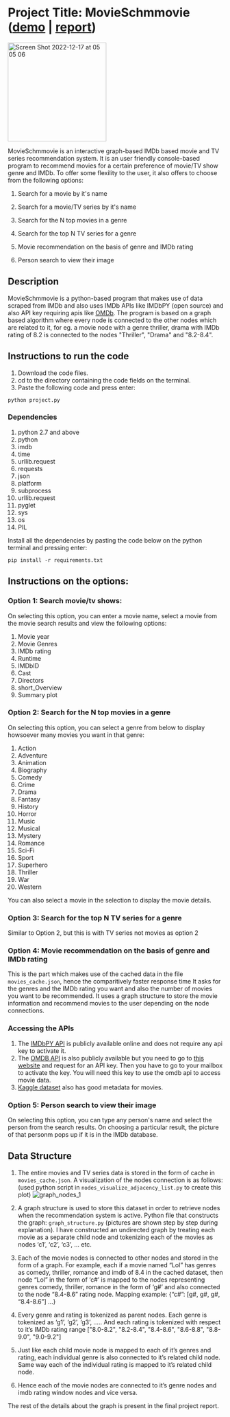# Project Title: MovieSchmmovie ([demo](https://www.youtube.com/watch?v=QD6kwHYlnt8) | [report](https://drive.google.com/file/d/18udynkYEi9x_4hx5F8cDUWbGo4A0cAUt/view?usp=share_link))

<img width="230" alt="Screen Shot 2022-12-17 at 05 05 06" src="https://user-images.githubusercontent.com/47816217/208236610-4d041f60-30d4-473b-94bc-99b04a69384e.png">


MovieSchmmovie is an interactive graph-based IMDb based movie and TV series recommendation system. It is an user friendly console-based program to 
recommend movies for a certain preference of movie/TV show genre and IMDb. To offer some flexility to the user, it also offers to choose from the following options:

1. Search for a movie by it's name 

1. Search for a movie/TV series by it's name
2. Search for the N top movies in a genre
3. Search for the top N TV series for a genre
4. Movie recommendation on the basis of genre and IMDb rating
5. Person search to view their image

## Description

MovieSchmmovie is a python-based program that makes use of data scraped from IMDb and also uses IMDb APIs like IMDbPY (open source) and also API key requiring apis like [OMDb](https://www.omdbapi.com/). The program is based on a graph based algorithm where every node is connected to the other nodes
which are related to it, for eg. a movie node with a genre thriller, drama with IMDb rating of 8.2 is connected to the nodes "Thriller", "Drama" and "8.2-8.4". 

## Instructions to run the code
1. Download the code files.
2. cd to the directory containing the code fields on the terminal.
3. Paste the following code and press enter:
```
python project.py
```
### Dependencies
1. python 2.7 and above
2. python
3. imdb
4. time
5. urllib.request
6. requests
7. json
8. platform   
9. subprocess  
10. urllib.request
11. pyglet
12. sys
13. os
14. PIL

Install all the dependencies by pasting the code below on the python terminal and pressing enter: 

```
pip install -r requirements.txt
```

## Instructions on the options:
### Option 1: Search movie/tv shows:

On selecting this option, you can enter a movie name, select a movie from the movie search results and view the following options:
1. Movie year
2. Movie Genres
3. IMDb rating
4. Runtime 
5. IMDbID
6. Cast
7. Directors
8. short_Overview
9. Summary plot

### Option 2: Search for the N top movies in a genre

On selecting this option, you can select a genre from below to display howsoever many movies you want in that genre:
1. Action
2. Adventure
3. Animation
4. Biography
5. Comedy
6. Crime
7. Drama
8. Fantasy
9. History
10. Horror
11. Music
12. Musical
13. Mystery
14. Romance
15. Sci-Fi
16. Sport
17. Superhero
18. Thriller
19. War
20. Western

You can also select a movie in the selection to display the movie details.

### Option 3: Search for the top N TV series for a genre

Similar to Option 2, but this is with TV series not movies as option 2

### Option 4: Movie recommendation on the basis of genre and IMDb rating

This is the part which makes use of the cached data in the file `movies_cache.json`, hence the comparitively faster response time
It asks for the genres and the IMDb rating you want and also the number of movies you want to be recommended. It uses a graph structure to 
store the movie information and recommend movies to the user depending on the node connections.


### Accessing the APIs

1. The [IMDbPY API](https://pypi.org/project/IMDbPY/) is publicly available online and does not require any api key to activate it.
2. The [OMDB API](https://www.omdbapi.com/) is also publicly available but you need to go to [this website](https://www.omdbapi.com/) and request 
    for an API key. Then you have to go to your mailbox to activate the key. You will need this key to use the omdb api to access movie data.
3. [Kaggle dataset](https://www.kaggle.com/datasets/rounakbanik/the-movies-dataset) also has good metadata for movies.

### Option 5: Person search to view their image

On selecting this option, you can type any person's name and select the person from the search results. On choosing a particular result, the picture of that personm pops up if it is in the IMDb database.

## Data Structure

1. The entire movies and TV series data is stored in the form of cache in `movies_cache.json`. A visualization of the nodes connection is as follows: 
(used python script in `nodes_visualize_adjacency_list.py` to create this plot)
![graph_nodes_1](https://user-images.githubusercontent.com/47816217/208280044-3ee41969-417a-4991-ba6b-a5b3d9149b8f.png)

2. A graph structure is used to store this dataset in order to retrieve nodes when the recommendation system is active.
Python file that constructs the graph: `graph_structure.py` (pictures are shown step by step during explanation). I have constructed an 
undirected graph by treating each movie as a separate child node and tokenizing each of the movies as nodes ‘c1’, ‘c2’, ‘c3’, ... etc.

3. Each of the movie nodes is connected to other nodes and stored in the form of a graph. For example, each if a movie named “Lol” has genres as comedy, thriller, romance and imdb of 8.4 in the cached dataset, then node “Lol” in the form of ‘c#’ is mapped to the nodes representing genres comedy, thriller, romance in the form of ‘g#’ and also connected to the node “8.4-8.6” rating node.
Mapping example:
{“c#”: [g#, g#, g#, “8.4-8.6”]
…}

4. Every genre and rating is tokenized as parent nodes. Each genre is tokenized as ‘g1’, ‘g2’, ‘g3’, ….. And each rating is tokenized with respect to it’s IMDb rating range  ["8.0-8.2", "8.2-8.4", "8.4-8.6", "8.6-8.8", "8.8-9.0", "9.0-9.2"]

5. Just like each child movie node is mapped to each of it’s genres and rating, each individual genre is also connected to it’s related child node. Same way each of the individual rating is mapped to it’s related child node.

6. Hence each of the movie nodes are connected to it’s genre nodes and imdb rating window nodes and vice versa.

The rest of the details about the graph is present in the final project report.
